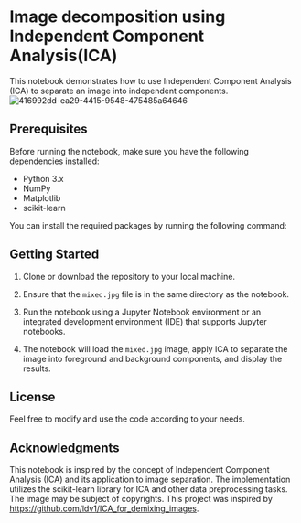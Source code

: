 # Image decomposition using Independent Component Analysis(ICA)

This notebook demonstrates how to use Independent Component Analysis (ICA) to separate an image into independent components.
![416992dd-ea29-4415-9548-475485a64646](https://github.com/viktor436/Image-decomposition-using-ICA/assets/75243626/96373c69-5f31-4419-85d5-dd15a948c52c)

## Prerequisites

Before running the notebook, make sure you have the following dependencies installed:


- Python 3.x
- NumPy
- Matplotlib
- scikit-learn

You can install the required packages by running the following command:

## Getting Started

1. Clone or download the repository to your local machine.

2. Ensure that the `mixed.jpg` file is in the same directory as the notebook.

3. Run the notebook using a Jupyter Notebook environment or an integrated development environment (IDE) that supports Jupyter notebooks.

4. The notebook will load the `mixed.jpg` image, apply ICA to separate the image into foreground and background components, and display the results.

## License

Feel free to modify and use the code according to your needs.

## Acknowledgments

This notebook is inspired by the concept of Independent Component Analysis (ICA) and its application to image separation. The implementation utilizes the scikit-learn library for ICA and other data preprocessing tasks. The image may be subject of copyrights. This project was inspired by https://github.com/ldv1/ICA_for_demixing_images. 
